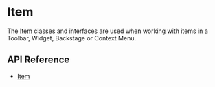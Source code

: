 # Item

The [Item]($ui-abstract:Item) classes and interfaces are used when working with items in a Toolbar, Widget, Backstage or Context Menu.

## API Reference

* [Item]($ui-abstract:Item)
